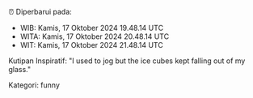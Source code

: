 ⏰ Diperbarui pada:
- WIB: Kamis, 17 Oktober 2024 19.48.14 UTC
- WITA: Kamis, 17 Oktober 2024 20.48.14 UTC
- WIT: Kamis, 17 Oktober 2024 21.48.14 UTC

Kutipan Inspiratif:
"I used to jog but the ice cubes kept falling out of my glass."


Kategori: funny

